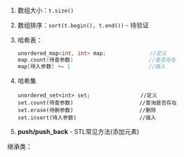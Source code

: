 1. 数组大小：`t.size()`

2. 数组排序：`sort(t.begin(), t.end())`   -    待验证

3. 哈希表：

   ```c++
   unordered_map<int, int> map;              //定义
   map.count(待查参数)                        //是否存在
   map[待入参数] += 1                         //插入
   ```

4. 哈希集

   ```
   unordered_set<int> set;                //定义  
   set.count(待查参数)                     //查询是否存在
   set.erase(待删参数)                     //删除
   set.insert(待入参数)                    //插入
   ```

5. **push/push_back** - STL常见方法(添加元素)







继承类：





